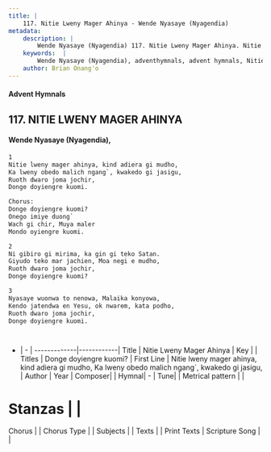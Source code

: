 ```yaml
---
title: |
    117. Nitie Lweny Mager Ahinya - Wende Nyasaye (Nyagendia)
metadata:
    description: |
        Wende Nyasaye (Nyagendia) 117. Nitie Lweny Mager Ahinya. Nitie lweny mager ahinya, kind adiera gi mudho, Ka lweny obedo malich ngang`, kwakedo gi jasigu, Ruoth dwaro joma jochir, Donge doyiengre kuomi.  Chorus: Donge doyiengre kuomi? Onego imiye duong` Wach gi chir, Muya maler Mondo oyiengre kuomi.  
    keywords:  |
        Wende Nyasaye (Nyagendia), adventhymnals, advent hymnals, Nitie Lweny Mager Ahinya, Nitie lweny mager ahinya, kind adiera gi mudho, Ka lweny obedo malich ngang`, kwakedo gi jasigu,. Donge doyiengre kuomi?
    author: Brian Onang'o
---
```


#### Advent Hymnals
## 117. NITIE LWENY MAGER AHINYA
####  Wende Nyasaye (Nyagendia),

```txt
1
Nitie lweny mager ahinya, kind adiera gi mudho,
Ka lweny obedo malich ngang`, kwakedo gi jasigu,
Ruoth dwaro joma jochir,
Donge doyiengre kuomi.

Chorus:
Donge doyiengre kuomi?
Onego imiye duong`
Wach gi chir, Muya maler
Mondo oyiengre kuomi.

2
Ni gibiro gi mirima, ka gin gi teko Satan.
Giyudo teko mar jachien, Moa negi e mudho,
Ruoth dwaro joma jochir,
Donge doyiengre kuomi?

3
Nyasaye wuonwa to nenowa, Malaika konyowa,
Kendo jatendwa en Yesu, ok nwarem, kata podho,
Ruoth dwaro joma jochir,
Donge doyiengre kuomi.




```

- |   -  |
-------------|------------|
Title | Nitie Lweny Mager Ahinya |
Key |  |
Titles | Donge doyiengre kuomi? |
First Line | Nitie lweny mager ahinya, kind adiera gi mudho, Ka lweny obedo malich ngang`, kwakedo gi jasigu, |
Author | 
Year | 
Composer| |
Hymnal|  - |
Tune|  |
Metrical pattern | |
# Stanzas |  |
Chorus |  |
Chorus Type |  |
Subjects | |
Texts |  |
Print Texts | 
Scripture Song |  |
    
